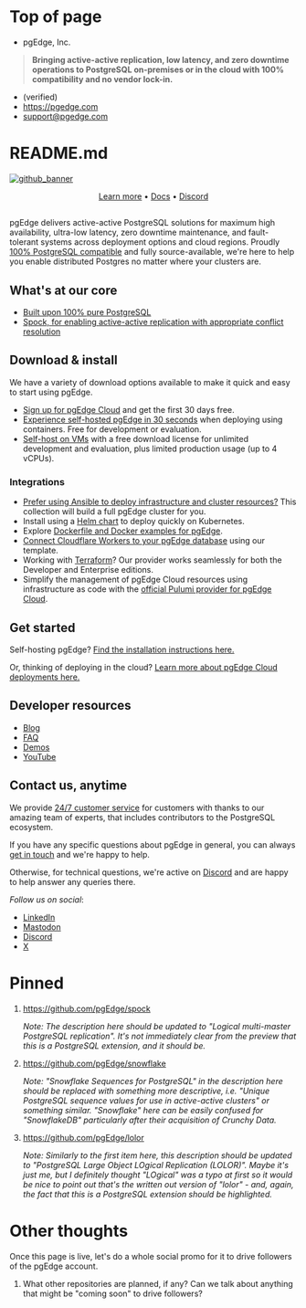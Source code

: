 # Top of page

- pgEdge, Inc.

> **Bringing active-active replication, low latency, and zero downtime operations to PostgreSQL on-premises or in the cloud with 100% compatibility and no vendor lock-in.**

- (verified)
- https://pgedge.com
- support@pgedge.com

# README.md

[![github_banner](https://github.com/user-attachments/assets/0c34642a-bd3b-459a-8926-275233d12176)](https://www.pgedge.com/get-started/platform)

<div align="center">
  <a href="https://www.pgedge.com">Learn more</a> • 
  <a href="https://docs.pgedge.com">Docs</a> • 
  <a href="https://discord.com/invite/pgedge/login">Discord</a>
</div>

##

pgEdge delivers active-active PostgreSQL solutions for maximum high availability, ultra-low latency, zero downtime maintenance, and fault-tolerant systems across deployment options and cloud regions. Proudly [100% PostgreSQL compatible](https://pgscorecard.com/) and fully source-available, we're here to help you enable distributed Postgres no matter where your clusters are. 

## What's at our core

- [Built upon 100% pure PostgreSQL](https://postgresql.org)
- [Spock, for enabling active-active replication with appropriate conflict resolution](https://github.com/pgEdge/spock)

## Download & install

We have a variety of download options available to make it quick and easy to start using pgEdge.

- [Sign up for pgEdge Cloud](https://www.pgedge.com/get-started/cloud) and get the first 30 days free.
- [Experience self-hosted pgEdge in 30 seconds](https://www.pgedge.com/get-started/containers) when deploying using containers. Free for development or evaluation.
- [Self-host on VMs](www.pgedge.com/get-started/platform) with a free download license for unlimited development and evaluation, plus limited production usage (up to 4 vCPUs). 

### Integrations

- [Prefer using Ansible to deploy infrastructure and cluster resources?](https://github.com/pgEdge/pgedge-ansible) This collection will build a full pgEdge cluster for you.
- Install using a [Helm chart](https://github.com/pgEdge/pgedge-helm) to deploy quickly on Kubernetes.
- Explore [Dockerfile and Docker examples for pgEdge](https://github.com/pgEdge/pgedge-docker).
- [Connect Cloudflare Workers to your pgEdge database](https://github.com/pgEdge/cloudflare-worker-template) using our template.
- Working with [Terraform](https://github.com/pgEdge/terraform-provider-pgedge)? Our provider works seamlessly for both the Developer and Enterprise editions.
- Simplify the management of pgEdge Cloud resources using infrastructure as code with the [official Pulumi provider for pgEdge Cloud](https://github.com/pgEdge/pulumi-pgedge).

## Get started

Self-hosting pgEdge? [Find the installation instructions here.](docs.pgedge.com/platform/installing_pgedge) 

Or, thinking of deploying in the cloud? [Learn more about pgEdge Cloud deployments here.](https://docs.pgedge.com/cloud)

## Developer resources

- [Blog](https://www.pgedge.com/blog)
- [FAQ](https://www.pgedge.com/resources/faq)
- [Demos](https://www.pgedge.com/demo-video)
- [YouTube](https://www.youtube.com/@pgEdge)

## Contact us, anytime

We provide [24/7 customer service](https://www.pgedge.com/support) for customers with thanks to our amazing team of experts, that includes contributors to the PostgreSQL ecosystem. 

If you have any specific questions about pgEdge in general, you can always [get in touch](https://www.pgedge.com/contact) and we're happy to help.

Otherwise, for technical questions, we're active on [Discord](https://discord.com/invite/pgedge/login) and are happy to help answer any queries there.

_Follow us on social_:

- [LinkedIn](https://www.linkedin.com/company/pgedge/)
- [Mastodon](https://mastodon.social/@pgEdgeDistributedPostgres)
- [Discord](https://discord.com/invite/pgedge/login)
- [X](https://twitter.com/pgEdgeInc)

# Pinned

1) https://github.com/pgEdge/spock 

     _Note: The description here should be updated to "Logical multi-master PostgreSQL replication". It's not immediately clear from the preview that this is a PostgreSQL extension, and it should be._
   
2) https://github.com/pgEdge/snowflake

     _Note: "Snowflake Sequences for PostgreSQL" in the description here should be replaced with something more descriptive, i.e. "Unique PostgreSQL sequence values for use in active-active clusters" or something similar. "Snowflake" here can be easily confused for "SnowflakeDB" particularly after their acquisition of Crunchy Data._

3) https://github.com/pgEdge/lolor

     _Note: Similarly to the first item here, this description should be updated to "PostgreSQL Large Object LOgical Replication (LOLOR)". Maybe it's just me, but I definitely thought "LOgical" was a typo at first so it would be nice to point out that's the written out version of "lolor" - and, again, the fact that this is a PostgreSQL extension should be highlighted._

# Other thoughts

Once this page is live, let's do a whole social promo for it to drive followers of the pgEdge account.

1) What other repositories are planned, if any? Can we talk about anything that might be "coming soon" to drive followers?
